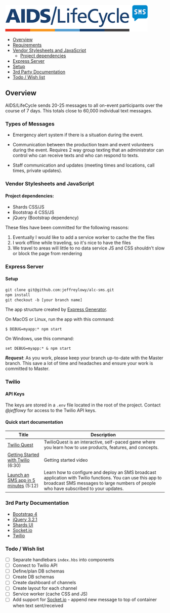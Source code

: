 <img src="public/images/logo-blue-450px-github.png">

- [Overview](#overview)
- [Requirements](#requirements)
- [Vendor Stylesheets and JavaScript](#vendor-stylesheets-and-javascript)
	- [Project dependencies](#project-dependencies)
- [Express Server](#express-server)
- [Setup](#setup)
- [3rd Party Documentation](#3rd-party-documentation)
- [Todo / Wish list](#todo--wishlist)

## Overview

AIDS/LifeCycle sends 20-25 messages to all on-event participants over the course of 7 days. This totals close to 60,000 individual text messages.
### Types of Messages
- Emergency alert system if there is a situation during the event.

- Communication between the production team and event volunteers during the event. Requires 2 way group texting that an administrator can control who can receive texts and who can respond to texts.

- Staff communication and updates (meeting times and locations, call times, private updates).

### Vendor Stylesheets and JavaScript

#### Project dependencies:
- Shards CSS/JS
- Bootstrap 4 CSS/JS
- jQuery (Bootstrap dependency)

These files have been committed for the following reasons:

1) Eventually I would like to add a service worker to cache the the files
2) I work offline while traveling, so it's nice to have the files
3) We travel to areas will little to no data service JS and CSS shouldn't slow or block the page from rendering

### Express Server

#### Setup 

```
git clone git@github.com:jeffreylowy/alc-sms.git
npm install
git checkout -b [your branch name]
```

The app structure created by [Express Generator](https://expressjs.com/en/starter/generator.html).

On MacOS or Linux, run the app with this command:

```
$ DEBUG=myapp:* npm start
```

On Windows, use this command:

```
set DEBUG=myapp:* & npm start
```

___Request___: As you work, please keep your branch up-to-date with the Master branch. This save a lot of time and headaches and ensure your work is committed to Master.

### Twilio

#### API Keys

The keys are stored in a `.env` file located in the root of the project. Contact _@jefflowy_ for access to the Twilio API keys.

#### Quick start documentation

| Title                                                        | Description                                                  |
| ------------------------------------------------------------ | ------------------------------------------------------------ |
| [Twilio Quest](https://www.twilio.com/quest/welcome)         | TwilioQuest is an interactive, self-paced game where you learn how to use  products, features, and concepts. |
| [Getting Started with Twilio](https://www.youtube.com/watch?v=rrx4ux-hChw) (6:30) | Getting started video                                        |
| [Launch an SMS app in 5 minutes](https://www.youtube.com/watch?v=qnrtIUBlnzk) (5:12) | Learn how to configure and deploy an SMS broadcast application with Twilio functions. You can use this app to broadcast SMS messages to large numbers of people who have subscribed to your updates. |



### 3rd Party Documentation 

- [Bootstrap 4](https://getbootstrap.com/)
- [jQuery 3.2.1](http://api.jquery.com/)
- [Shards UI](https://designrevision.com/docs/shards/)
- [Socket.io](https://socket.io/)
- [Twilio](https://www.twilio.com/docs/)

### Todo / Wish list
- [ ] Separate handlebars `index.hbs` into components
- [ ] Connect to Twilio API
- [ ] Define/plan DB schemas
- [ ] Create DB schemas
- [ ] Create dashboard of channels
- [ ] Create layout for each channel
- [ ] Service worker (cache CSS and JS)
- [ ] Add support for [Socket.io](https://socket.io/) - append new message to top of container when text sent/received
